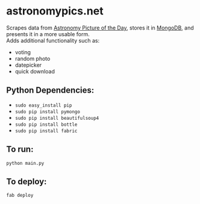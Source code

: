 # astronomypics.net
Scrapes data from [Astronomy Picture of the Day](http://apod.nasa.gov/apod/astropix.html), stores it in [MongoDB](http://www.mongodb.org/), and presents it in a more usable form.  
Adds additional functionality such as:

* voting
* random photo
* datepicker
* quick download

## Python Dependencies:
* `sudo easy_install pip`
* `sudo pip install pymongo`
* `sudo pip install beautifulsoup4`
* `sudo pip install bottle`
* `sudo pip install fabric`

## To run:
`python main.py`

## To deploy:
`fab deploy`
